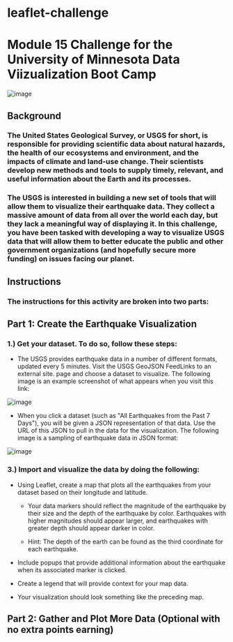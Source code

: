 # leaflet-challenge

# Module 15 Challenge for the University of Minnesota Data Viizualization Boot Camp

![image](https://github.com/user-attachments/assets/eb4c5f4c-c671-4c5e-8e3d-c91dca4ad2d3)

## Background
### The United States Geological Survey, or USGS for short, is responsible for providing scientific data about natural hazards, the health of our ecosystems and environment, and the impacts of climate and land-use change. Their scientists develop new methods and tools to supply timely, relevant, and useful information about the Earth and its processes.

### The USGS is interested in building a new set of tools that will allow them to visualize their earthquake data. They collect a massive amount of data from all over the world each day, but they lack a meaningful way of displaying it. In this challenge, you have been tasked with developing a way to visualize USGS data that will allow them to better educate the public and other government organizations (and hopefully secure more funding) on issues facing our planet.

## Instructions
### The instructions for this activity are broken into two parts:

## Part 1: Create the Earthquake Visualization

### 1.) Get your dataset. To do so, follow these steps:

  * The USGS provides earthquake data in a number of different formats, updated every 5 minutes. Visit the USGS GeoJSON FeedLinks to an external site. page and choose a dataset to visualize. The following image is an example screenshot of what appears when you visit this link:
    
![image](https://github.com/user-attachments/assets/50ca171e-14dd-4126-a044-3c4d9fee2cc4)

  * When you click a dataset (such as "All Earthquakes from the Past 7 Days"), you will be given a JSON representation of that data. Use the URL of this JSON to pull in the data for the visualization. The following image is a sampling of earthquake data in JSON format:
    
![image](https://github.com/user-attachments/assets/f31c78e0-8048-4ecd-b56b-05e5dbc97919)

### 3.) Import and visualize the data by doing the following:

  * Using Leaflet, create a map that plots all the earthquakes from your dataset based on their longitude and latitude.

    * Your data markers should reflect the magnitude of the earthquake by their size and the depth of the earthquake by color. Earthquakes with higher magnitudes should appear larger, and earthquakes with greater depth should appear darker in color.

    * Hint: The depth of the earth can be found as the third coordinate for each earthquake.

  * Include popups that provide additional information about the earthquake when its associated marker is clicked.

  * Create a legend that will provide context for your map data.

  * Your visualization should look something like the preceding map.


## Part 2: Gather and Plot More Data (Optional with no extra points earning)








